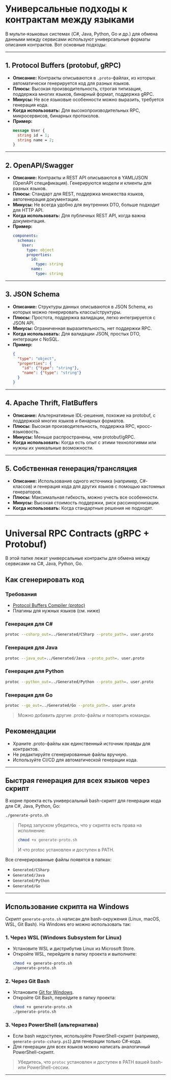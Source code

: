 # Универсальные подходы к контрактам между языками

В мульти-языковых системах (C#, Java, Python, Go и др.) для обмена данными между сервисами используют универсальные форматы описания контрактов. Вот основные подходы:

---

## 1. Protocol Buffers (protobuf, gRPC)
- **Описание:** Контракты описываются в `.proto`-файлах, из которых автоматически генерируется код для разных языков.
- **Плюсы:** Высокая производительность, строгая типизация, поддержка многих языков, бинарный формат, поддержка gRPC.
- **Минусы:** Не все языковые особенности можно выразить, требуется генерация кода.
- **Когда использовать:** Для высокопроизводительных RPC, микросервисов, бинарных протоколов.
- **Пример:**
  ```proto
  message User {
    string id = 1;
    string name = 2;
  }
  ```

---

## 2. OpenAPI/Swagger
- **Описание:** Контракты и REST API описываются в YAML/JSON (OpenAPI спецификация). Генерируются модели и клиенты для разных языков.
- **Плюсы:** Стандарт для REST, поддержка множества языков, автогенерация документации.
- **Минусы:** Не всегда удобно для внутренних DTO, больше подходит для HTTP API.
- **Когда использовать:** Для публичных REST API, когда важна документация.
- **Пример:**
  ```yaml
  components:
    schemas:
      User:
        type: object
        properties:
          id:
            type: string
          name:
            type: string
  ```

---

## 3. JSON Schema
- **Описание:** Структуры данных описываются в JSON Schema, из которых можно генерировать классы/структуры.
- **Плюсы:** Простота, поддержка валидации, легко интегрируется с JSON API.
- **Минусы:** Ограниченная выразительность, нет поддержки RPC.
- **Когда использовать:** Для валидации JSON, простых DTO, интеграции с NoSQL.
- **Пример:**
  ```json
  {
    "type": "object",
    "properties": {
      "id": {"type": "string"},
      "name": {"type": "string"}
    }
  }
  ```

---

## 4. Apache Thrift, FlatBuffers
- **Описание:** Альтернативные IDL-решения, похожие на protobuf, с поддержкой многих языков и бинарных форматов.
- **Плюсы:** Высокая производительность, поддержка RPC, кросс-языковость.
- **Минусы:** Меньше распространены, чем protobuf/gRPC.
- **Когда использовать:** Когда есть опыт с этими технологиями или нужны их уникальные возможности.

---

## 5. Собственная генерация/трансляция
- **Описание:** Использование одного источника (например, C#-классов) и генерация кода для других языков с помощью кастомных генераторов.
- **Плюсы:** Максимальная гибкость, можно учесть все особенности.
- **Минусы:** Высокая стоимость поддержки, риск рассинхронизации.
- **Когда использовать:** Когда стандартные решения не подходят.

---

# Universal RPC Contracts (gRPC + Protobuf)

В этой папке лежат универсальные контракты для обмена между сервисами на C#, Java, Python, Go.

## Как сгенерировать код

### Требования
- [Protocol Buffers Compiler (protoc)](https://github.com/protocolbuffers/protobuf/releases)
- Плагины для нужных языков (см. ниже)

### Генерация для C#
```sh
protoc --csharp_out=../Generated/CSharp --proto_path=. user.proto
```

### Генерация для Java
```sh
protoc --java_out=../Generated/Java --proto_path=. user.proto
```

### Генерация для Python
```sh
protoc --python_out=../Generated/Python --proto_path=. user.proto
```

### Генерация для Go
```sh
protoc --go_out=../Generated/Go --proto_path=. user.proto
```

> Можно добавить другие .proto-файлы и повторить команды.

## Рекомендации
- Храните .proto-файлы как единственный источник правды для контрактов.
- Не редактируйте сгенерированные файлы вручную.
- Используйте CI/CD для автоматической генерации кода.

---

## Быстрая генерация для всех языков через скрипт

В корне проекта есть универсальный bash-скрипт для генерации кода для C#, Java, Python, Go:

```sh
./generate-proto.sh
```

> Перед запуском убедитесь, что у скрипта есть права на исполнение:
> ```sh
> chmod +x generate-proto.sh
> ```
>
> И что protoc установлен и доступен в PATH.

Все сгенерированные файлы появятся в папках:
- `Generated/CSharp`
- `Generated/Java`
- `Generated/Python`
- `Generated/Go`

---

## Использование скрипта на Windows

Скрипт `generate-proto.sh` написан для bash-окружения (Linux, macOS, WSL, Git Bash). На Windows его можно использовать так:

### 1. Через WSL (Windows Subsystem for Linux)
- Установите WSL и дистрибутив Linux из Microsoft Store.
- Откройте WSL, перейдите в папку проекта и выполните:
  ```sh
  chmod +x generate-proto.sh
  ./generate-proto.sh
  ```

### 2. Через Git Bash
- Установите [Git for Windows](https://gitforwindows.org/).
- Откройте Git Bash, перейдите в папку проекта:
  ```sh
  chmod +x generate-proto.sh
  ./generate-proto.sh
  ```

### 3. Через PowerShell (альтернатива)
- Если bash недоступен, используйте PowerShell-скрипт (например, `generate-proto-csharp.ps1`) для генерации только C#-кода.
- Для генерации для всех языков можно написать аналогичный PowerShell-скрипт.

> Убедитесь, что `protoc` установлен и доступен в PATH вашей bash- или PowerShell-сессии.

--- 